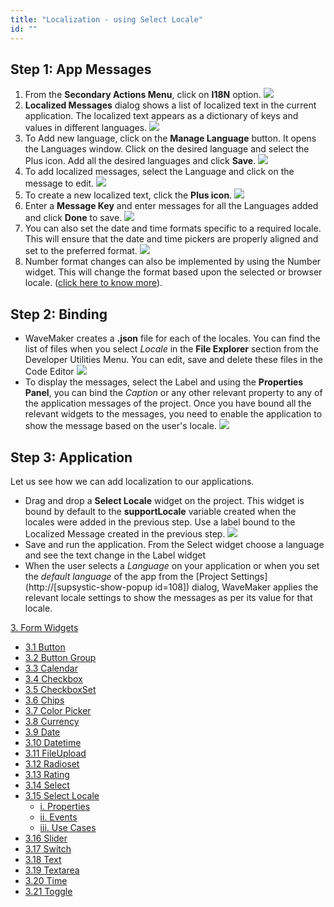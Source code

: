 ```yaml
---
title: "Localization - using Select Locale"
id: ""
---
```


## Step 1: App Messages

1. From the **Secondary Actions Menu**, click on **I18N** option. [![](/learn/assets/loc_create.png)](/learn/assets/loc_create.png)
2. **Localized Messages** dialog shows a list of localized text in the current application. The localized text appears as a dictionary of keys and values in different languages. [![](/learn/assets/loc_default_msgs.png)](/learn/assets/loc_default_msgs.png)
3. To Add new language, click on the **Manage Language** button. It opens the Languages window. Click on the desired language and select the Plus icon. Add all the desired languages and click **Save**. [![](/learn/assets/loc_new_locale.png)](/learn/assets/loc_new_locale.png)
4. To add localized messages, select the Language and click on the message to edit. [![](/learn/assets/loc_edit_msg.png)](/learn/assets/loc_edit_msg.png)
5. To create a new localized text, click the **Plus icon**. [![](/learn/assets/loc_new_msg.png)](/learn/assets/loc_new_msg.png)
6. Enter a **Message Key** and enter messages for all the Languages added and click **Done** to save. [![](/learn/assets/loc_new_msg_entry.png)](/learn/assets/loc_new_msg_entry.png)
7. You can also set the date and time formats specific to a required locale. This will ensure that the date and time pickers are properly aligned and set to the preferred format. [![](/learn/assets/loc_edit_formats.png)](/learn/assets/loc_edit_formats.png)
8. Number format changes can also be implemented by using the Number widget. This will change the format based upon the selected or browser locale. ([click here to know more](/learn/app-development/widgets/form-widgets/number/)).

## Step 2: Binding

- WaveMaker creates a **.json** file for each of the locales. You can find the list of files when you select _Locale_ in the **File Explorer** section from the Developer Utilities Menu. You can edit, save and delete these files in the Code Editor [![](/learn/assets/loc_json.png)](/learn/assets/loc_json.png)
- To display the messages, select the Label and using the **Properties Panel**, you can bind the _Caption_ or any other relevant property to any of the application messages of the project. Once you have bound all the relevant widgets to the messages, you need to enable the application to show the message based on the user's locale. [![](/learn/assets/loc_binding.png)](/learn/assets/loc_binding.png)

## Step 3: Application

Let us see how we can add localization to our applications.

- Drag and drop a **Select Locale** widget on the project. This widget is bound by default to the **supportLocale** variable created when the locales were added in the previous step. Use a label bound to the Localized Message created in the previous step. [![](/learn/assets/loc_design.png)](/learn/assets/loc_design.png)
- Save and run the application. From the Select widget choose a language and see the text change in the Label widget
- When the user selects a _Language_ on your application or when you set the _default language_ of the app from the [Project Settings](http://[supsystic-show-popup id=108]) dialog, WaveMaker applies the relevant locale settings to show the messages as per its value for that locale.

[3\. Form Widgets](/learn/app-development/widgets/widget-library/#form)

- [3.1 Button](/learn/app-development/widgets/form/button/)
- [3.2 Button Group](/learn/app-development/widgets/form/button-group/)
- [3.3 Calendar](/learn/app-development/widgets/form/calendar/)
- [3.4 Checkbox](/learn/app-development/widgets/form/checkbox/)
- [3.5 CheckboxSet](/learn/app-development/widgets/form/checkboxset/)
- [3.6 Chips](/learn/app-development/widgets/form-widgets/chips/)
- [3.7 Color Picker](/learn/app-development/widgets/form/color-picker/)
- [3.8 Currency](/learn/app-development/widgets/form/currency/)
- [3.9 Date](/learn/app-development/widgets/form-widgets/date-time-datetime/)
- [3.10 Datetime](/learn/app-development/widgets/form-widgets/date-time-datetime/)
- [3.11 FileUpload](/learn/app-development/widgets/form/file-upload/)
- [3.12 Radioset](/learn/app-development/widgets/form/radioset/)
- [3.13 Rating](/learn/app-development/widgets/form/rating/)
- [3.14 Select](/learn/app-development/widgets/form/select/)
- [3.15 Select Locale](/learn/app-development/widgets/form/select-locale/)
    - [i. Properties](/learn/app-development/widgets/form/select-locale/#properties)
    - [ii. Events](/learn/app-development/widgets/form/select-locale/#events)
    - [iii. Use Cases](#)
- [3.16 Slider](/learn/app-development/widgets/form/slider/)
- [3.17 Switch](/learn/app-development/widgets/form/switch/)
- [3.18 Text](/learn/app-development/widgets/form/text/)
- [3.19 Textarea](/learn/app-development/widgets/form/textarea/)
- [3.20 Time](/learn/app-development/widgets/form-widgets/date-time-datetime/)
- [3.21 Toggle](/learn/app-development/widgets/form/toggle/)
